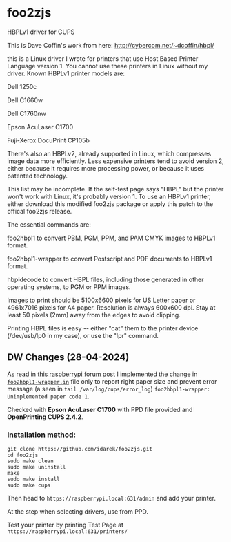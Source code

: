 # foo2zjs
HBPLv1  driver for CUPS

This is Dave Coffin's work from here:
http://cybercom.net/~dcoffin/hbpl/

this is a Linux driver I wrote for printers that use Host Based Printer Language version 1. You cannot use these printers in Linux without my driver. Known HBPLv1 printer models are:

Dell 1250c

Dell C1660w

Dell C1760nw

Epson AcuLaser C1700

Fuji-Xerox DocuPrint CP105b


There's also an HBPLv2, already supported in Linux, which compresses image data more efficiently. Less expensive printers tend to avoid version 2, either because it requires more processing power, or because it uses patented technology.

This list may be incomplete. If the self-test page says "HBPL" but the printer won't work with Linux, it's probably version 1. To use an HBPLv1 printer, either download this modified foo2zjs package or apply this patch to the offical foo2zjs release.

The essential commands are:

foo2hbpl1 to convert PBM, PGM, PPM, and PAM CMYK images to HBPLv1 format.

foo2hbpl1-wrapper to convert Postscript and PDF documents to HBPLv1 format.

hbpldecode to convert HBPL files, including those generated in other operating systems, to PGM or PPM images.

Images to print should be 5100x6600 pixels for US Letter paper or 4961x7016 pixels for A4 paper. Resolution is always 600x600 dpi. Stay at least 50 pixels (2mm) away from the edges to avoid clipping.


Printing HBPL files is easy -- either "cat" them to the printer device (/dev/usb/lp0 in my case), or use the "lpr" command.

## DW Changes (28-04-2024)

As read in [this raspberrypi forum post](https://forums.raspberrypi.com/viewtopic.php?t=73619&start=25) I implemented the change in [`foo2hbpl1-wrapper.in`](https://github.com/idarek/foo2zjs/commit/068f8d023b1934142a874ea2911fc284306b8171) file only to report right paper size and prevent error message (a seen in `tail /var/log/cups/error_log`) `foo2hbpl1-wrapper: Unimplemented paper code 1`.

Checked with **Epson AcuLaser C1700** with PPD file provided and **OpenPrinting CUPS 2.4.2**.

### Installation method:

```
git clone https://github.com/idarek/foo2zjs.git
cd foo2zjs
sudo make clean
sudo make uninstall
make
sudo make install
sudo make cups
```

Then head to `https://raspberrypi.local:631/admin` and add your printer.

At the step when selecting drivers, use from PPD.

Test your printer by printing Test Page at `https://raspberrypi.local:631/printers/`
